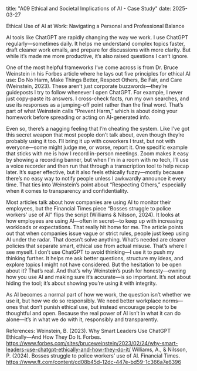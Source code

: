 title: "A09 Ethical and Societal Implications of AI - Case Study"
date: 2025-03-27


Ethical Use of AI at Work: Navigating a Personal and Professional Balance

AI tools like ChatGPT are rapidly changing the way we work. I use ChatGPT regularly—sometimes daily. It helps me understand complex topics faster, draft cleaner work emails, and prepare for discussions with more clarity. But while it’s made me more productive, it’s also raised questions I can’t ignore.

One of the most helpful frameworks I’ve come across is from Dr. Bruce Weinstein in his Forbes article where he lays out five principles for ethical AI use: Do No Harm, Make Things Better, Respect Others, Be Fair, and Care (Weinstein, 2023). These aren’t just corporate buzzwords—they’re guideposts I try to follow whenever I open ChatGPT. For example, I never just copy-paste its answers. I cross-check facts, run my own searches, and use its responses as a jumping-off point rather than the final word. That’s part of what Weinstein calls “Prevent Harm,” which is about doing your homework before spreading or acting on AI-generated info.

Even so, there’s a nagging feeling that I’m cheating the system. Like I’ve got this secret weapon that most people don’t talk about, even though they’re probably using it too. I’ll bring it up with coworkers I trust, but not with everyone—some might judge me, or worse, report it. One specific example that sticks with me is how I record in-person meetings. Zoom makes it easy by showing a recording banner, but when I’m in a room with no tech, I’ll use a voice recorder and then run that through a transcription tool to help recap later. It’s super effective, but it also feels ethically fuzzy—mostly because there’s no easy way to notify people unless I awkwardly announce it every time. That ties into Weinstein’s point about “Respecting Others,” especially when it comes to transparency and confidentiality.

Most articles talk about how companies are using AI to monitor their employees, but the Financial Times piece “Bosses struggle to police workers’ use of AI” flips the script (Williams & Nilsson, 2024). It looks at how employees are using AI—often in secret—to keep up with increasing workloads or expectations. That really hit home for me. The article points out that when companies issue vague or strict rules, people just keep using AI under the radar. That doesn’t solve anything. What’s needed are clearer policies that separate smart, ethical use from actual misuse.
That’s where I see myself. I don’t use ChatGPT to avoid thinking—I use it to push my thinking further. It helps me ask better questions, structure my ideas, and explore topics I might not have considered. But the hesitation to be open about it? That’s real. And that’s why Weinstein’s push for honesty—owning how you use AI and making sure it’s accurate—is so important. It’s not about hiding the tool; it’s about showing you’re using it with integrity.

As AI becomes a normal part of how we work, the question isn’t whether we use it, but how we do so responsibly. We need better workplace norms—ones that don’t punish ethical use, but instead encourage people to be thoughtful and open. Because the real power of AI isn’t in what it can do alone—it’s in what we do with it, responsibly and transparently.

References: Weinstein, B. (2023). Why Smart Leaders Use ChatGPT Ethically—And How They Do It. Forbes. https://www.forbes.com/sites/bruceweinstein/2023/02/24/why-smart-leaders-use-chatgpt-ethically-and-how-they-do-it/
Williams, A., & Nilsson, P. (2024). Bosses struggle to police workers’ use of AI. Financial Times. https://www.ft.com/content/cd08b45d-12dc-447e-bd59-1c366a7e6396

